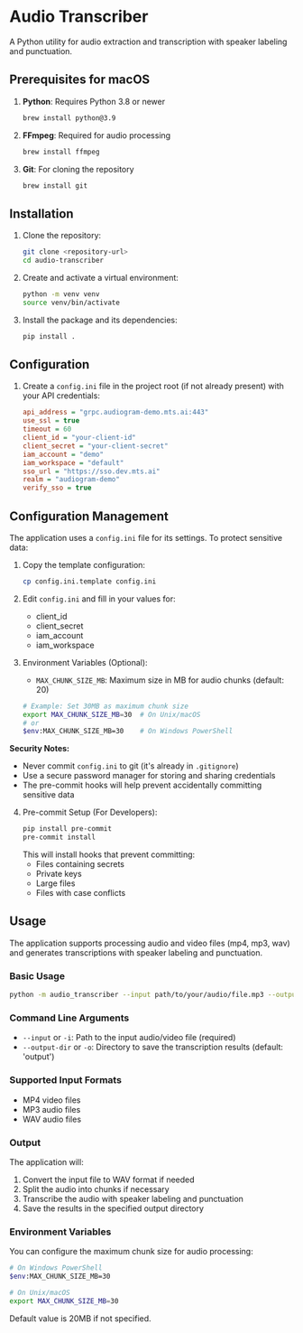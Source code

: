 # Audio Transcriber

A Python utility for audio extraction and transcription with speaker labeling and punctuation.

## Prerequisites for macOS

1. **Python**: Requires Python 3.8 or newer
   ```bash
   brew install python@3.9
   ```

2. **FFmpeg**: Required for audio processing
   ```bash
   brew install ffmpeg
   ```

3. **Git**: For cloning the repository
   ```bash
   brew install git
   ```

## Installation

1. Clone the repository:
   ```bash
   git clone <repository-url>
   cd audio-transcriber
   ```

2. Create and activate a virtual environment:
   ```bash
   python -m venv venv
   source venv/bin/activate
   ```

3. Install the package and its dependencies:
   ```bash
   pip install .
   ```

## Configuration

1. Create a `config.ini` file in the project root (if not already present) with your API credentials:
   ```ini
   api_address = "grpc.audiogram-demo.mts.ai:443"
   use_ssl = true
   timeout = 60
   client_id = "your-client-id"
   client_secret = "your-client-secret"
   iam_account = "demo"
   iam_workspace = "default"
   sso_url = "https://sso.dev.mts.ai"
   realm = "audiogram-demo"
   verify_sso = true
   ```

## Configuration Management

The application uses a `config.ini` file for its settings. To protect sensitive data:

1. Copy the template configuration:
   ```bash
   cp config.ini.template config.ini
   ```

2. Edit `config.ini` and fill in your values for:
   - client_id
   - client_secret
   - iam_account
   - iam_workspace

3. Environment Variables (Optional):
   - `MAX_CHUNK_SIZE_MB`: Maximum size in MB for audio chunks (default: 20)
   ```bash
   # Example: Set 30MB as maximum chunk size
   export MAX_CHUNK_SIZE_MB=30  # On Unix/macOS
   # or
   $env:MAX_CHUNK_SIZE_MB=30    # On Windows PowerShell
   ```

**Security Notes:**
- Never commit `config.ini` to git (it's already in `.gitignore`)
- Use a secure password manager for storing and sharing credentials
- The pre-commit hooks will help prevent accidentally committing sensitive data

4. Pre-commit Setup (For Developers):
   ```bash
   pip install pre-commit
   pre-commit install
   ```
   This will install hooks that prevent committing:
   - Files containing secrets
   - Private keys
   - Large files
   - Files with case conflicts

## Usage

The application supports processing audio and video files (mp4, mp3, wav) and generates transcriptions with speaker labeling and punctuation.

### Basic Usage

```bash
python -m audio_transcriber --input path/to/your/audio/file.mp3 --output-dir output
```

### Command Line Arguments

- `--input` or `-i`: Path to the input audio/video file (required)
- `--output-dir` or `-o`: Directory to save the transcription results (default: 'output')

### Supported Input Formats

- MP4 video files
- MP3 audio files
- WAV audio files

### Output

The application will:
1. Convert the input file to WAV format if needed
2. Split the audio into chunks if necessary
3. Transcribe the audio with speaker labeling and punctuation
4. Save the results in the specified output directory

### Environment Variables

You can configure the maximum chunk size for audio processing:

```bash
# On Windows PowerShell
$env:MAX_CHUNK_SIZE_MB=30

# On Unix/macOS
export MAX_CHUNK_SIZE_MB=30
```

Default value is 20MB if not specified.